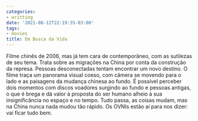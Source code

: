 ```yaml
---
categories:
- writting
date: '2021-08-12T22:19:35-03:00'
tags:
- movies
title: Em Busca da Vida
---
```


Filme chinês de 2006, mas já tem cara de contemporâneo, com as sutilezas de seu tema. Trata sobre as migrações na China por conta da construção da represa. Pessoas desconectadas tentam encontrar um novo destino. O filme traça um panorama visual coeso, com câmera se movendo para o lado e as paisagens da mudança chinesa ao fundo. É possível perceber dois momentos com discos voadores surgindo ao fundo e pessoas antigas, o que é brega e dá valor à proposta do ser humano alheio à sua insignificância no espaço e no tempo. Tudo passa, as coisas mudam, mas na China nunca nada mudou tão rápido. Os OVNIs estão aí para nos dizer: vai ficar tudo bem.

